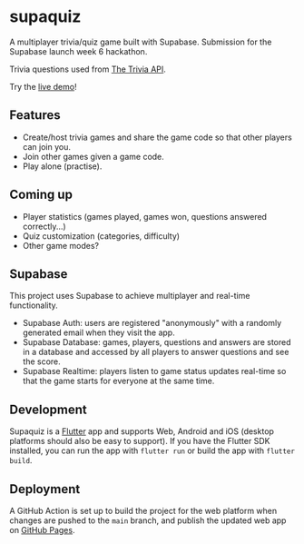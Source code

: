 # supaquiz

A multiplayer trivia/quiz game built with Supabase. Submission for the Supabase launch week 6
hackathon.

Trivia questions used from [The Trivia API](https://the-trivia-api.com).

Try the [live demo](https://yallurium.github.io/supaquiz)!

## Features

* Create/host trivia games and share the game code so that other players can join you.
* Join other games given a game code.
* Play alone (practise).

## Coming up

* Player statistics (games played, games won, questions answered correctly...)
* Quiz customization (categories, difficulty)
* Other game modes?

## Supabase
This project uses Supabase to achieve multiplayer and real-time functionality.

* Supabase Auth: users are registered "anonymously" with a randomly generated email when they visit the app.
* Supabase Database: games, players, questions and answers are stored in a database and accessed by all players to answer questions and see the score.
* Supabase Realtime: players listen to game status updates real-time so that the game starts for everyone at the same time.

## Development
Supaquiz is a [Flutter](https://flutter.dev) app and supports Web, Android and iOS (desktop platforms should also be easy to support). If you have the Flutter SDK installed, you can run the app with `flutter run` or build the app with `flutter build`.

## Deployment
A GitHub Action is set up to build the project for the web platform when changes are pushed to the `main` branch, and publish the updated web app on [GitHub Pages](https://yallurium.github.io/supaquiz).